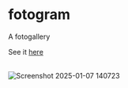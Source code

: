 # fotogram
A fotogallery

See it [here](https://vladik178.github.io/fotogram/)
<br>
<br>

    
![Screenshot 2025-01-07 140723](https://github.com/user-attachments/assets/0d8a78fd-8392-45ed-a9c4-52ab3a06d2c5)

